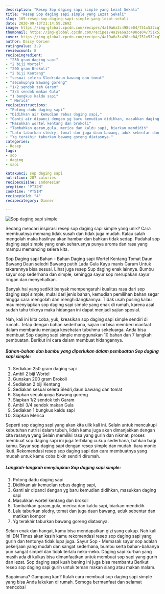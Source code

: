 ```yaml
---
description: "Resep Sop daging sapi simple yang Lezat Sekali"
title: "Resep Sop daging sapi simple yang Lezat Sekali"
slug: 105-resep-sop-daging-sapi-simple-yang-lezat-sekali
date: 2020-09-13T21:14:59.269Z
image: https://img-global.cpcdn.com/recipes/4a19a6a3c498ce04/751x532cq70/sop-daging-sapi-simple-foto-resep-utama.jpg
thumbnail: https://img-global.cpcdn.com/recipes/4a19a6a3c498ce04/751x532cq70/sop-daging-sapi-simple-foto-resep-utama.jpg
cover: https://img-global.cpcdn.com/recipes/4a19a6a3c498ce04/751x532cq70/sop-daging-sapi-simple-foto-resep-utama.jpg
author: Daisy Obrien
ratingvalue: 3.9
reviewcount: 8
recipeingredient:
- "250 gram daging sapi"
- "2 biji Wortel"
- "200 gram Brokoli"
- "2 biji Kentang"
- "sesuai selera Sledridaun bawang dan tomat"
- "secukupnya Bawang goreng"
- "1/2 sendok teh Garam"
- "3/4 sendok makan Gula"
- "1 bungkus kaldu sapi"
- " Merica"
recipeinstructions:
- "Potong dadu daging sapi"
- "Didihkan air kemudian rebus daging sapi,"
- "Ganti air dipanci dengan yg baru kemudian didihkan, masukkan daging sapi"
- "Masukkan wortel kentang dan brokoli"
- "Tambahkan garam,gula, merica dan kaldu sapi, biarkan mendidih"
- "Lalu taburkan sledry, tomat dan juga daun bawang, aduk sebentar dan matikan kompor"
- "Yg terakhir taburkan bawang goreng diatasnya."
categories:
- Resep
tags:
- sop
- daging
- sapi

katakunci: sop daging sapi 
nutrition: 287 calories
recipecuisine: Indonesian
preptime: "PT32M"
cooktime: "PT51M"
recipeyield: "4"
recipecategory: Dinner

---
```



![Sop daging sapi simple](https://img-global.cpcdn.com/recipes/4a19a6a3c498ce04/751x532cq70/sop-daging-sapi-simple-foto-resep-utama.jpg)

Sedang mencari inspirasi resep sop daging sapi simple yang unik? Cara membuatnya memang tidak susah dan tidak juga mudah. Kalau salah mengolah maka hasilnya akan hambar dan bahkan tidak sedap. Padahal sop daging sapi simple yang enak seharusnya punya aroma dan rasa yang mampu memancing selera kita.

Sop Daging sapi Bahan - Bahan Daging sapi Wortel Kentang Tomat Daun Bawang Daun seledri Bawang putih Lada Gula Kayu manis Garam Untuk takarannya bisa sesuai. Lihat juga resep Sup daging enak lainnya. Bumbu sayur sop sederhana dan simple, sehingga sayur sop merupakan sayur ringan dan menyehatkan.

Banyak hal yang sedikit banyak mempengaruhi kualitas rasa dari sop daging sapi simple, mulai dari jenis bahan, kemudian pemilihan bahan segar hingga cara mengolah dan menghidangkannya. Tidak usah pusing kalau mau menyiapkan sop daging sapi simple yang enak di rumah, karena asal sudah tahu triknya maka hidangan ini dapat menjadi sajian spesial.


Nah, kali ini kita coba, yuk, kreasikan sop daging sapi simple sendiri di rumah. Tetap dengan bahan sederhana, sajian ini bisa memberi manfaat dalam membantu menjaga kesehatan tubuhmu sekeluarga. Anda bisa membuat Sop daging sapi simple menggunakan 10 bahan dan 7 langkah pembuatan. Berikut ini cara dalam membuat hidangannya.

<!--inarticleads1-->

##### Bahan-bahan dan bumbu yang diperlukan dalam pembuatan Sop daging sapi simple:

1. Sediakan 250 gram daging sapi
1. Ambil 2 biji Wortel
1. Gunakan 200 gram Brokoli
1. Sediakan 2 biji Kentang
1. Sediakan sesuai selera Sledri,daun bawang dan tomat
1. Siapkan secukupnya Bawang goreng
1. Siapkan 1/2 sendok teh Garam
1. Ambil 3/4 sendok makan Gula
1. Sediakan 1 bungkus kaldu sapi
1. Siapkan  Merica


Seperti sop daging sapi yang akan kita ulik kali ini. Selain untuk mencukupi kebutuhan nutrisi dalam tubuh, lidah kamu juga akan dimanjakkan dengan cita rasanya yang Selain memiliki rasa yang gurih dan nikmat, proses membuat sop daging sapi ini juga terbilang cukup sederhana, bahkan bagi kamu. Sayur sop daging sapi dengan resep simple dan mudah. tiara monic Ikuti. Rekomendasi resep sop daging sapi dan cara membuatnya yang mudah untuk kamu coba bikin sendiri dirumah. 

<!--inarticleads2-->

##### Langkah-langkah menyiapkan Sop daging sapi simple:

1. Potong dadu daging sapi
1. Didihkan air kemudian rebus daging sapi,
1. Ganti air dipanci dengan yg baru kemudian didihkan, masukkan daging sapi
1. Masukkan wortel kentang dan brokoli
1. Tambahkan garam,gula, merica dan kaldu sapi, biarkan mendidih
1. Lalu taburkan sledry, tomat dan juga daun bawang, aduk sebentar dan matikan kompor
1. Yg terakhir taburkan bawang goreng diatasnya.


Selain enak dan hangat, kamu bisa mendapatkan gizi yang cukup. Nah kali ini IDN Times akan kasih kamu rekomendasi resep sop daging sapi yang gurih dan tentunya tidak lupa juga. Sayur Sop - Memasak sayur sop adalah pekerjaan yang mudah dan sangat sederhana, bumbu serta bahan-bahanya pun sangat simpel dan tidak terlalu neko-neko. Daging sapi kurban yang masih ada di kulkas bisa dimanfaatkan untuk membuat sop sapi yang gurih dan lezat. Sop daging sapi kuah bening ini juga bisa membantu Berikut resep sop daging sapi gurih untuk teman makan siang atau makan malam. 

Bagaimana? Gampang kan? Itulah cara membuat sop daging sapi simple yang bisa Anda lakukan di rumah. Semoga bermanfaat dan selamat mencoba!
